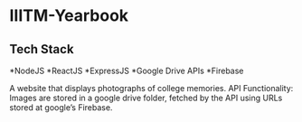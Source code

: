 # IIITM-Yearbook

## Tech Stack
*NodeJS
*ReactJS
*ExpressJS
*Google Drive APIs
*Firebase

A website that displays photographs of college memories.
API Functionality: Images are stored in a google drive folder, fetched by the API using URLs stored at google’s Firebase.
